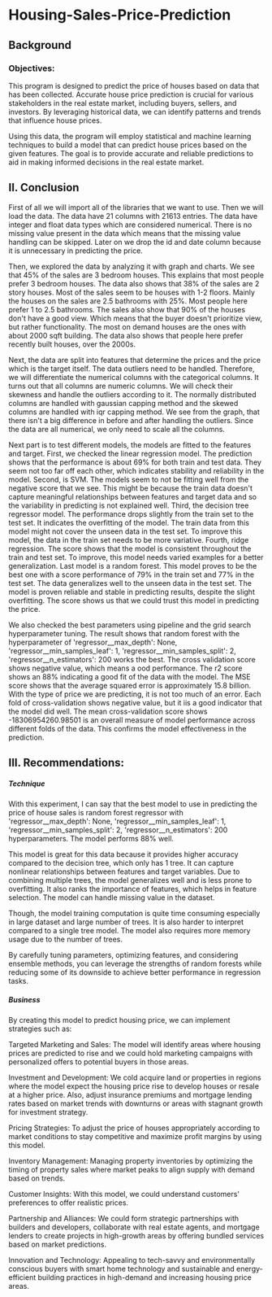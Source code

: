 # Housing-Sales-Price-Prediction

## Background
### Objectives:
This program is designed to predict the price of houses based on data that has been collected. Accurate house price prediction is crucial for various stakeholders in the real estate market, including buyers, sellers, and investors. By leveraging historical data, we can identify patterns and trends that influence house prices.

Using this data, the program will employ statistical and machine learning techniques to build a model that can predict house prices based on the given features. The goal is to provide accurate and reliable predictions to aid in making informed decisions in the real estate market.

### 

## II. Conclusion
First of all we will import all of the libraries that we want to use. Then we will load the data. The data have 21 columns with 21613 entries. The data have integer and float data types which are considered numerical. There is no missing value present in the data which means that the missing value handling can be skipped. Later on we drop the id and date column because it is unnecessary in predicting the price.

Then, we explored the data by analyzing it with graph and charts. We see that 45% of the sales are 3 bedroom houses. This explains that most people prefer 3 bedroom houses. The data also shows that 38% of the sales are 2 story houses. Most of the sales seem to be houses with 1-2 floors. Mainly the houses on the sales are 2.5 bathrooms with 25%. Most people here prefer 1 to 2.5 bathrooms. The sales also show that 90% of the houses don't have a good view. Which means that the buyer doesn't prioritize view, but rather functionality. The most on demand houses are the ones with about 2000 sqft building. The data also shows that people here prefer recently built houses, over the 2000s.

Next, the data are split into features that determine the prices and the price which is the target itself. The data outliers need to be handled. Therefore, we will differentiate the numerical columns with the categorical columns. It turns out that all columns are numeric columns. We will check their skewness and handle the outliers according to it. The normally distributed columns are handled with gaussian capping method and the skewed columns are handled with iqr capping method. We see from the graph, that there isn't a big difference in before and after handling the outliers. Since the data are all numerical, we only need to scale all the columns.

Next part is to test different models, the models are fitted to the features and target. First, we checked the linear regression model. The prediction shows that the performance is about 69% for both train and test data. They seem not too far off each other, which indicates stability and reliability in the model. Second, is SVM. The models seem to not be fitting well from the negative score that we see. This might be because the train data doesn't capture meaningful relationships between features and target data and so the variability in predicting is not explained well. Third, the decision tree regressor model. The performance drops slightly from the train set to the test set. It indicates the overfitting of the model. The train data from this model might not cover the unseen data in the test set. To improve this model, the data in the train set needs to be more variative. Fourth, ridge regression. The score shows that the model is consistent throughout the train and test set. To improve, this model needs varied examples for a better generalization. Last model is a random forest. This model proves to be the best one with a score performance of 79% in the train set and 77% in the test set. The data generalizes well to the unseen data in the test set. The model is proven reliable and stable in predicting results, despite the slight overfitting. The score shows us that we could trust this model in predicting the price.

We also checked the best parameters using pipeline and the grid search hyperparameter tuning. The result shows that random forest with the hyperparameter of 'regressor__max_depth': None, 'regressor__min_samples_leaf': 1, 'regressor__min_samples_split': 2, 'regressor__n_estimators': 200 works the best. The cross validation score shows negative value, which means a ood performance. The r2 score shows an 88% indicating a good fit of the data with the model. The MSE score shows that the average squared error is approximately 15.8 billion. With the type of price we are predicting, it is not too much of an error. Each fold of cross-validation shows negative value, but it iis a good indicator that the model did well. The mean cross-validation score shows -18306954260.98501 is an overall measure of model performance across different folds of the data. This confirms the model effectiveness in the prediction.


## III. Recommendations:
##### Technique
With this experiment, I can say that the best model to use in predicting the price of house sales is random forest regressor with 'regressor__max_depth': None, 'regressor__min_samples_leaf': 1, 'regressor__min_samples_split': 2, 'regressor__n_estimators': 200 hyperparameters. The model performs 88% well.

This model is great for this data because it provides higher accuracy compared to the decision tree, which only has 1 tree. It can capture nonlinear relationships between features and target variables. Due to combining multiple trees, the model generalizes well and is less prone to overfitting. It also ranks the importance of features, which helps in feature selection. The model can handle missing value in the dataset.

Though, the model training computation is quite time consuming especially in large dataset and large number of trees. It is also harder to interpret compared to a single tree model. The model also requires more memory usage due to the number of trees.

By carefully tuning parameters, optimizing features, and considering ensemble methods, you can leverage the strengths of random forests while reducing some of its downside to achieve better performance in regression tasks.

##### Business
By creating this model to predict housing price, we can implement strategies such as:

Targeted Marketing and Sales: The model will identify areas where housing prices are predicted to rise and we could hold marketing campaigns with personalized offers to potential buyers in those areas.

Investment and Development: We cold acquire land or properties in regions where the model expect the housing price rise to develop houses or resale at a higher price. Also, adjust insurance premiums and mortgage lending rates based on market trends with downturns or areas with stagnant growth for investment strategy.

Pricing Strategies: To adjust the price of houses appropriately according to market conditions to stay competitive and maximize profit margins by using this model.

Inventory Management: Managing property inventories by optimizing the timing of property sales where market peaks to align supply with demand based on trends.

Customer Insights: With this model, we could understand customers' preferences to offer realistic prices.

Partnership and Alliances: We could form strategic partnerships with builders and developers, collaborate with real estate agents, and mortgage lenders to create projects in high-growth areas by offering bundled services based on market predictions.

Innovation and Technology: Appealing to tech-savvy and environmentally conscious buyers with smart home technology and sustainable and energy-efficient building practices in high-demand and increasing housing price areas.
